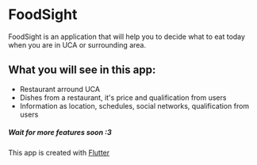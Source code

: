 # FoodSight

FoodSight is an application that will help you to decide what to eat today when you are in UCA or surrounding area.

## What you will see in this app:
- Restaurant arround UCA
- Dishes from a restaurant, it's price and qualification from users
- Information as location, schedules, social networks, qualification from users

 ##### **Wait for more features soon :3**

This app is created with [Flutter](https://flutter.dev)
